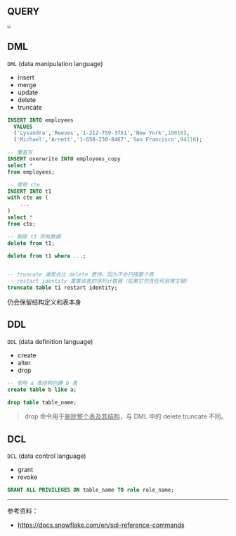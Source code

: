 
## QUERY


<img src="https://img-1301102143.cos.ap-beijing.myqcloud.com/20231022224708.png"  style="zoom:50%;">



## DML

`DML`  (data manipulation language)

- insert
- merge
- update
- delete
- truncate

```sql
INSERT INTO employees
  VALUES
  ('Lysandra','Reeves','1-212-759-3751','New York',10018),
  ('Michael','Arnett','1-650-230-8467','San Francisco',94116);
```

```sql
-- 覆盖写
INSERT overwrite INTO employees_copy
select *
from employees;
```

```sql
-- 使用 cte
INSERT INTO t1
with cte as (
    ...
)
select *
from cte;
```


```sql
-- 删除 t1 所有数据
delete from t1;

delete from t1 where ...;


-- truncate 通常会比 delete 更快，因为不会扫描整个表
-- restart identity 重置该表的序列计数器（如果它包含任何自增主键）
truncate table t1 restart identity;
```

仍会保留结构定义和表本身




## DDL

`DDL`  (data definition language)


- create
- alter
- drop


```sql
-- 使用 a 表结构创建 b 表
create table b like a;

drop table table_name;
```

> drop 命令用于<u>删除整个表及其结构</u>，与 DML 中的 delete truncate 不同。



## DCL

`DCL`  (data control language)


- grant
- revoke


```sql
GRANT ALL PRIVILEGES ON table_name TO role role_name;
```


------------

参考资料：
- https://docs.snowflake.com/en/sql-reference-commands

